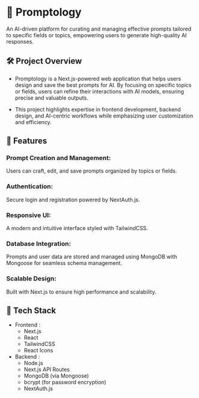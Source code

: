# 🔮 Promptology
An AI-driven platform for curating and managing effective prompts tailored to specific fields or topics, empowering users to generate high-quality AI responses.

## 🛠️ Project Overview
 - Promptology is a Next.js-powered web application that helps users design and save the best prompts for AI. By focusing on specific topics or fields, users can refine their interactions with AI models, ensuring precise and valuable outputs.

 - This project highlights expertise in frontend development, backend design, and AI-centric workflows while emphasizing user customization and efficiency.

## 🚀 Features
### Prompt Creation and Management:
Users can craft, edit, and save prompts organized by topics or fields.

### Authentication:
Secure login and registration powered by NextAuth.js.

### Responsive UI:
A modern and intuitive interface styled with TailwindCSS.

### Database Integration:
Prompts and user data are stored and managed using MongoDB with Mongoose for seamless schema management.

### Scalable Design:
Built with Next.js to ensure high performance and scalability.

## 🔧 Tech Stack
   - Frontend :
     - Next.js
     - React
     - TailwindCSS
     - React Icons
   - Backend :
     - Node.js
     - Next.js API Routes
     - MongoDB (via Mongoose)
     - bcrypt (for password encryption)
     - NextAuth.js
